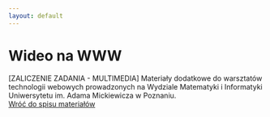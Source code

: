 ```yaml
---
layout: default
---
```

<div class="inner">
	<h1 id="main1">Wideo na WWW</h1>
    <div id="main2" class="h2">[ZALICZENIE ZADANIA - MULTIMEDIA] Materiały dodatkowe do&nbsp;warsztatów technologii webowych prowadzonych na Wydziale Matematyki i&nbsp;Informatyki Uniwersytetu im. Adama Mickiewicza w Poznaniu.</div>
	<a href="../../index.html" class="button-v button-module">Wróć do&nbsp;spisu materiałów</a>
	<div style="clear: both;"></div>
</div>

